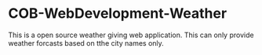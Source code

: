 # COB-WebDevelopment-Weather

This is a open source weather giving  web application.
This can only provide weather forcasts based on tthe city names only.
